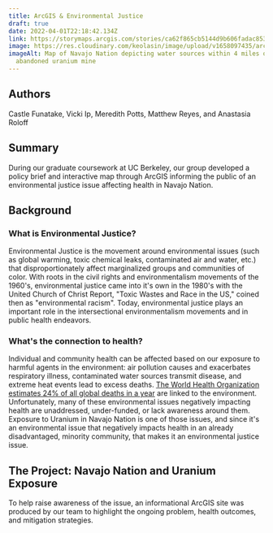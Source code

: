 ```yaml
---
title: ArcGIS & Environmental Justice
draft: true
date: 2022-04-01T22:18:42.134Z
link: https://storymaps.arcgis.com/stories/ca62f865cb5144d9b606fadac85354f8
image: https://res.cloudinary.com/keolasin/image/upload/v1658097435/arcGIS_uranium_f2spna.png
imageAlt: Map of Navajo Nation depicting water sources within 4 miles of an
  abandoned uranium mine
---
```

## Authors

Castle Funatake, Vicki Ip, Meredith Potts, Matthew Reyes, and Anastasia Roloff

## Summary

During our graduate coursework at UC Berkeley, our group developed a policy brief and interactive map through ArcGIS informing the public of an environmental justice issue affecting health in Navajo Nation.

## Background

### What is Environmental Justice?

Environmental Justice is the movement around environmental issues (such as global warming, toxic chemical leaks, contaminated air and water, etc.) that disproportionately affect marginalized groups and communities of color. With roots in the civil rights and environmentalism movements of the 1960's, environmental justice came into it's own in the 1980's with the United Church of Christ Report, "Toxic Wastes and Race in the US," coined then as "environmental racism". Today, environmental justice plays an important role in the intersectional environmentalism movements and in public health endeavors. 

### What's the connection to health?

Individual and community health can be affected based on our exposure to harmful agents in the environment: air pollution causes and exacerbates respiratory illness, contaminated water sources transmit disease, and extreme heat events lead to excess deaths. [The World Health Organization estimates 24% of all global deaths in a year](https://www.who.int/publications/i/item/9789241565196) are linked to the environment. Unfortunately, many of these environmental issues negatively impacting health are unaddressed, under-funded, or lack awareness around them. Exposure to Uranium in Navajo Nation is one of those issues, and since it's an environmental issue that negatively impacts health in an already disadvantaged, minority community, that makes it an environmental justice issue.

## The Project: Navajo Nation and Uranium Exposure

To help raise awareness of the issue, an informational ArcGIS site was produced by our team to highlight the ongoing problem, health outcomes, and mitigation strategies.


